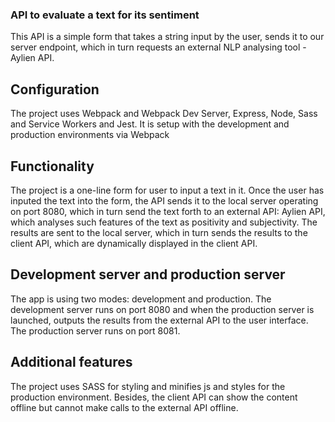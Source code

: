 ### API to evaluate a text for its sentiment

This API is a simple form that takes a string input by the user, sends it to 
our server endpoint, which in turn requests an external NLP analysing tool - Aylien API.

## Configuration

The project uses Webpack and Webpack Dev Server, Express, Node, Sass and Service Workers and Jest.
It is setup with the development and production environments via Webpack

## Functionality

The project is a one-line form for user to input a text in it.
Once the user has inputed the text into the form, the API sends it to the local server
operating on port 8080, which in turn send the text forth to an external API:
Aylien API, which analyses such features of the text as positivity and subjectivity.
The results are sent to the local server, which in turn sends the results to the 
client API, which are dynamically displayed in the client API.

## Development server and production server

The app is using two modes: development and production.
The development server runs on port 8080 and when the production server is launched, outputs the results from the 
external API to the user interface.
The production server runs on port 8081.

## Additional features

The project uses SASS for styling and minifies js and styles for the production environment.
Besides, the client API can show the content offline but cannot make calls to the external API offline.
